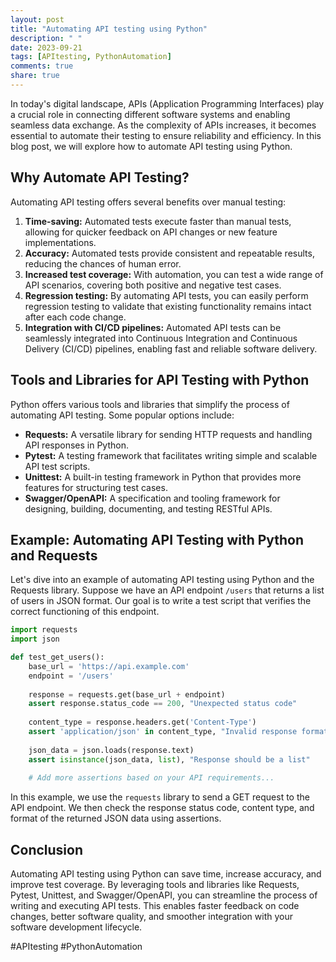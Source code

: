 ```yaml
---
layout: post
title: "Automating API testing using Python"
description: " "
date: 2023-09-21
tags: [APItesting, PythonAutomation]
comments: true
share: true
---
```


In today's digital landscape, APIs (Application Programming Interfaces) play a crucial role in connecting different software systems and enabling seamless data exchange. As the complexity of APIs increases, it becomes essential to automate their testing to ensure reliability and efficiency. In this blog post, we will explore how to automate API testing using Python.

## Why Automate API Testing?

Automating API testing offers several benefits over manual testing:

1. **Time-saving:** Automated tests execute faster than manual tests, allowing for quicker feedback on API changes or new feature implementations.
2. **Accuracy:** Automated tests provide consistent and repeatable results, reducing the chances of human error.
3. **Increased test coverage:** With automation, you can test a wide range of API scenarios, covering both positive and negative test cases.
4. **Regression testing:** By automating API tests, you can easily perform regression testing to validate that existing functionality remains intact after each code change.
5. **Integration with CI/CD pipelines:** Automated API tests can be seamlessly integrated into Continuous Integration and Continuous Delivery (CI/CD) pipelines, enabling fast and reliable software delivery.

## Tools and Libraries for API Testing with Python

Python offers various tools and libraries that simplify the process of automating API testing. Some popular options include:

* **Requests:** A versatile library for sending HTTP requests and handling API responses in Python.
* **Pytest:** A testing framework that facilitates writing simple and scalable API test scripts.
* **Unittest:** A built-in testing framework in Python that provides more features for structuring test cases.
* **Swagger/OpenAPI:** A specification and tooling framework for designing, building, documenting, and testing RESTful APIs.

## Example: Automating API Testing with Python and Requests

Let's dive into an example of automating API testing using Python and the Requests library. Suppose we have an API endpoint `/users` that returns a list of users in JSON format. Our goal is to write a test script that verifies the correct functioning of this endpoint.

```python
import requests
import json

def test_get_users():
    base_url = 'https://api.example.com'
    endpoint = '/users'
    
    response = requests.get(base_url + endpoint)
    assert response.status_code == 200, "Unexpected status code"
    
    content_type = response.headers.get('Content-Type')
    assert 'application/json' in content_type, "Invalid response format"
    
    json_data = json.loads(response.text)
    assert isinstance(json_data, list), "Response should be a list"
    
    # Add more assertions based on your API requirements...
```

In this example, we use the `requests` library to send a GET request to the API endpoint. We then check the response status code, content type, and format of the returned JSON data using assertions.

## Conclusion

Automating API testing using Python can save time, increase accuracy, and improve test coverage. By leveraging tools and libraries like Requests, Pytest, Unittest, and Swagger/OpenAPI, you can streamline the process of writing and executing API tests. This enables faster feedback on code changes, better software quality, and smoother integration with your software development lifecycle.

#APItesting #PythonAutomation